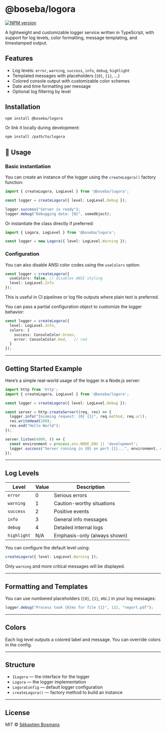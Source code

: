 # @boseba/logora

[![NPM version](https://img.shields.io/npm/v/@boseba/logora?style=flat-square)](https://www.npmjs.com/package/@boseba/logora)

A lightweight and customizable logger service written in TypeScript, with support for log levels, color formatting, message templating, and timestamped output.

## Features

- Log levels: `error`, `warning`, `success`, `info`, `debug`, `highlight`
- Templated messages with placeholders (`{0}`, `{1}`, ...)
- Colored console output with customizable color schemes
- Date and time formatting per message
- Optional log filtering by level

## Installation

```bash
npm install @boseba/logora
```

Or link it locally during development:

```bash
npm install /path/to/logora
```

## 🔧 Usage

### Basic instantiation

You can create an instance of the logger using the `createLogora()` factory function:

```ts
import { createLogora, LogLevel } from '@boseba/logora';

const logger = createLogora({ level: LogLevel.Debug });

logger.success("Server is ready");
logger.debug("Debugging data: {0}", someObject);
```

Or instantiate the class directly if preferred:

```ts
import { Logora, LogLevel } from '@boseba/logora';

const logger = new Logora({ level: LogLevel.Warning });
```

### Configuration

You can also disable ANSI color codes using the `useColors` option:

```ts
const logger = createLogora({
  useColors: false, // disables ANSI styling
  level: LogLevel.Info
});
```

This is useful in CI pipelines or log file outputs where plain text is preferred.


You can pass a partial configuration object to customize the logger behavior:

```ts
const logger = createLogora({
  level: LogLevel.Info,
  colors: {
    success: ConsoleColor.Green,
    error: ConsoleColor.Red,   // red
  }
});
```

---

## Getting Started Example

Here’s a simple real-world usage of the logger in a Node.js server:

```ts
import http from 'http';
import { createLogora, LogLevel } from '@boseba/logora';

const logger = createLogora({ level: LogLevel.Debug });

const server = http.createServer((req, res) => {
  logger.info("Incoming request: {0} {1}", req.method, req.url);
  res.writeHead(200);
  res.end("Hello World");
});

server.listen(4000, () => {
  const environment = process.env.NODE_ENV || 'development';
  logger.success("Server running in {0} on port {1}...", environment, 4000);
});
```

---

## Log Levels

| Level   | Value | Description                  |
|---------|-------|------------------------------|
| `error` | 0     | Serious errors               |
| `warning` | 1   | Caution-worthy situations    |
| `success` | 2   | Positive events              |
| `info` | 3     | General info messages         |
| `debug` | 4     | Detailed internal logs       |
| `highlight` | N/A | Emphasis-only (always shown) |

You can configure the default level using:

```ts
createLogora({ level: LogLevel.Warning });
```

Only `warning` and more critical messages will be displayed.

---

## Formatting and Templates

You can use numbered placeholders (`{0}`, `{1}`, etc.) in your log messages:

```ts
logger.debug("Process took {0}ms for file {1}", 132, "report.pdf");
```

---

## Colors

Each log level outputs a colored label and message. You can override colors in the config.

---

## Structure

- `ILogora` — the interface for the logger
- `Logora` — the logger implementation
- `LogoraConfig` — default logger configuration
- `createLogora()` — factory method to build an instance

---

## License

MIT © [Sébastien Bosmans](https://github.com/boseba)
